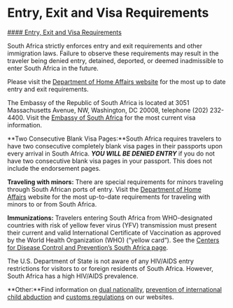 # Entry, Exit and Visa Requirements

[#### Entry, Exit and Visa Requirements](javascript:void(0); "Entry, Exit and Visa Requirements")

South Africa strictly enforces entry and exit requirements and other immigration laws. Failure to observe these requirements may result in the traveler being denied entry, detained, deported, or deemed inadmissible to enter South Africa in the future.

Please visit the [Department of Home Affairs website](http://www.dha.gov.za/) for the most up to date entry and exit requirements.

The Embassy of the Republic of South Africa is located at 3051 Massachusetts Avenue, NW, Washington, DC 20008, telephone (202) 232-4400. Visit the [Embassy of South Africa](http://www.saembassy.org/) for the most current visa information.

**Two Consecutive Blank Visa Pages:**South Africa requires travelers to have two consecutive completely blank visa pages in their passports upon every arrival in South Africa. ***YOU WILL BE DENIED ENTRY*** if you do not have two consecutive blank visa pages in your passport. This does not include the endorsement pages.

**Traveling with minors:** There are special requirements for minors traveling through South African ports of entry. Visit the [Department of Home Affairs](http://www.dha.gov.za/index.php/statements-speeches/621-updated-advisory-new-requirements-for-children-travelling-through-south-african-ports-of-entry) website for the most up-to-date requirements for traveling with minors to or from South Africa.

**Immunizations:** Travelers entering South Africa from WHO-designated countries with risk of yellow fever virus (YFV) transmission must present their current and valid International Certificate of Vaccination as approved by the World Health Organization (WHO) (“yellow card”). See the [Centers for Disease Control and Prevention’s South Africa page](https://wwwnc.cdc.gov/travel/destinations/traveler/none/south-africa).

The U.S. Department of State is not aware of any HIV/AIDS entry restrictions for visitors to or foreign residents of South Africa. However, South Africa has a high HIV/AIDS prevalence.

**Other:**Find information on [dual nationality](https://travel.state.gov/content/travel/en/legal/travel-legal-considerations/Advice-about-Possible-Loss-of-US-Nationality-Dual-Nationality/Dual-Nationality.html), [prevention of international child abduction](https://travel.state.gov/content/travel/en/International-Parental-Child-Abduction/prevention.html) and [customs regulations](https://travel.state.gov/content/travel/en/international-travel/before-you-go/customs-and-import.html) on our websites.